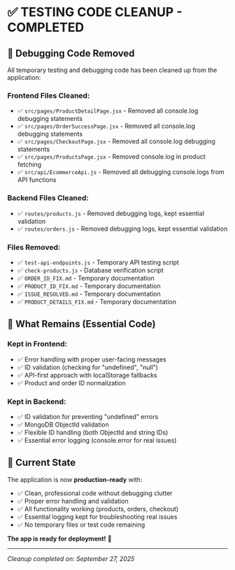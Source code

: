 # ✅ TESTING CODE CLEANUP - COMPLETED

## 🧹 Debugging Code Removed

All temporary testing and debugging code has been cleaned up from the application:

### **Frontend Files Cleaned:**

- ✅ `src/pages/ProductDetailPage.jsx` - Removed all console.log debugging statements
- ✅ `src/pages/OrderSuccessPage.jsx` - Removed all console.log debugging statements
- ✅ `src/pages/CheckoutPage.jsx` - Removed all console.log debugging statements
- ✅ `src/pages/ProductsPage.jsx` - Removed console.log in product fetching
- ✅ `src/api/EcommerceApi.js` - Removed all debugging console.logs from API functions

### **Backend Files Cleaned:**

- ✅ `routes/products.js` - Removed debugging logs, kept essential validation
- ✅ `routes/orders.js` - Removed debugging logs, kept essential validation

### **Files Removed:**

- ✅ `test-api-endpoints.js` - Temporary API testing script
- ✅ `check-products.js` - Database verification script
- ✅ `ORDER_ID_FIX.md` - Temporary documentation
- ✅ `PRODUCT_ID_FIX.md` - Temporary documentation
- ✅ `ISSUE_RESOLVED.md` - Temporary documentation
- ✅ `PRODUCT_DETAILS_FIX.md` - Temporary documentation

## 🎯 What Remains (Essential Code)

### **Kept in Frontend:**

- ✅ Error handling with proper user-facing messages
- ✅ ID validation (checking for "undefined", "null")
- ✅ API-first approach with localStorage fallbacks
- ✅ Product and order ID normalization

### **Kept in Backend:**

- ✅ ID validation for preventing "undefined" errors
- ✅ MongoDB ObjectId validation
- ✅ Flexible ID handling (both ObjectId and string IDs)
- ✅ Essential error logging (console.error for real issues)

## 🚀 Current State

The application is now **production-ready** with:

- ✅ Clean, professional code without debugging clutter
- ✅ Proper error handling and validation
- ✅ All functionality working (products, orders, checkout)
- ✅ Essential logging kept for troubleshooting real issues
- ✅ No temporary files or test code remaining

**The app is ready for deployment!** 🎉

---

_Cleanup completed on: September 27, 2025_
